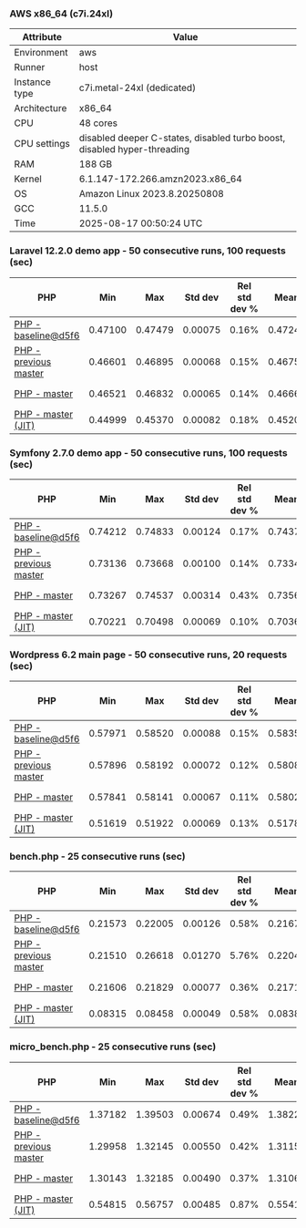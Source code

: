 ### AWS x86_64 (c7i.24xl)

|  Attribute    |     Value      |
|---------------|----------------|
| Environment   |aws|
| Runner        |host|
| Instance type |c7i.metal-24xl (dedicated)|
| Architecture  |x86_64
| CPU           |48 cores|
| CPU settings  |disabled deeper C-states, disabled turbo boost, disabled hyper-threading|
| RAM           |188 GB|
| Kernel        |6.1.147-172.266.amzn2023.x86_64|
| OS            |Amazon Linux 2023.8.20250808|
| GCC           |11.5.0|
| Time          |2025-08-17 00:50:24 UTC|

### Laravel 12.2.0 demo app - 50 consecutive runs, 100 requests (sec)

|     PHP     |     Min     |     Max     |    Std dev   | Rel std dev % |  Mean  | Mean diff % |   Median   | Median diff % | P-value |     Memory    |
|-------------|-------------|-------------|--------------|---------------|--------|-------------|------------|---------------|---------|---------------|
|[PHP - baseline@d5f6](https://github.com/php/php-src/commit/d5f6e56610)|0.47100|0.47479|0.00075|0.16%|0.47244|0.00%|0.47236|0.00%|1.000|46.65 MB|
|[PHP - previous master](https://github.com/php/php-src/commit/7ca21d2e07)|0.46601|0.46895|0.00068|0.15%|0.46752|-1.04%|0.46759|-1.01%|0.001|47.00 MB|
|[PHP - master](https://github.com/php/php-src/commit/d92675b6c1)|0.46521|0.46832|0.00065|0.14%|0.46667|-1.22%|0.46675|-1.19%|0.001|47.00 MB|
|[PHP - master (JIT)](https://github.com/php/php-src/commit/d92675b6c1)|0.44999|0.45370|0.00082|0.18%|0.45203|-4.32%|0.45207|-4.30%|0.001|58.05 MB|

### Symfony 2.7.0 demo app - 50 consecutive runs, 100 requests (sec)

|     PHP     |     Min     |     Max     |    Std dev   | Rel std dev % |  Mean  | Mean diff % |   Median   | Median diff % | P-value |     Memory    |
|-------------|-------------|-------------|--------------|---------------|--------|-------------|------------|---------------|---------|---------------|
|[PHP - baseline@d5f6](https://github.com/php/php-src/commit/d5f6e56610)|0.74212|0.74833|0.00124|0.17%|0.74375|0.00%|0.74351|0.00%|1.000|28.06 MB|
|[PHP - previous master](https://github.com/php/php-src/commit/7ca21d2e07)|0.73136|0.73668|0.00100|0.14%|0.73343|-1.39%|0.73336|-1.37%|0.001|27.91 MB|
|[PHP - master](https://github.com/php/php-src/commit/d92675b6c1)|0.73267|0.74537|0.00314|0.43%|0.73568|-1.08%|0.73482|-1.17%|0.001|27.90 MB|
|[PHP - master (JIT)](https://github.com/php/php-src/commit/d92675b6c1)|0.70221|0.70498|0.00069|0.10%|0.70369|-5.39%|0.70360|-5.37%|0.001|29.26 MB|

### Wordpress 6.2 main page - 50 consecutive runs, 20 requests (sec)

|     PHP     |     Min     |     Max     |    Std dev   | Rel std dev % |  Mean  | Mean diff % |   Median   | Median diff % | P-value |     Memory    |
|-------------|-------------|-------------|--------------|---------------|--------|-------------|------------|---------------|---------|---------------|
|[PHP - baseline@d5f6](https://github.com/php/php-src/commit/d5f6e56610)|0.57971|0.58520|0.00088|0.15%|0.58351|0.00%|0.58357|0.00%|1.000|43.17 MB|
|[PHP - previous master](https://github.com/php/php-src/commit/7ca21d2e07)|0.57896|0.58192|0.00072|0.12%|0.58084|-0.46%|0.58087|-0.46%|0.001|43.40 MB|
|[PHP - master](https://github.com/php/php-src/commit/d92675b6c1)|0.57841|0.58141|0.00067|0.11%|0.58028|-0.55%|0.58034|-0.55%|0.001|43.40 MB|
|[PHP - master (JIT)](https://github.com/php/php-src/commit/d92675b6c1)|0.51619|0.51922|0.00069|0.13%|0.51780|-11.26%|0.51777|-11.27%|0.001|61.48 MB|

### bench.php - 25 consecutive runs (sec)

|     PHP     |     Min     |     Max     |    Std dev   | Rel std dev % |  Mean  | Mean diff % |   Median   | Median diff % | P-value |     Memory    |
|-------------|-------------|-------------|--------------|---------------|--------|-------------|------------|---------------|---------|---------------|
|[PHP - baseline@d5f6](https://github.com/php/php-src/commit/d5f6e56610)|0.21573|0.22005|0.00126|0.58%|0.21678|0.00%|0.21622|0.00%|1.000|25.35 MB|
|[PHP - previous master](https://github.com/php/php-src/commit/7ca21d2e07)|0.21510|0.26618|0.01270|5.76%|0.22048|1.71%|0.21728|0.49%|0.217|25.28 MB|
|[PHP - master](https://github.com/php/php-src/commit/d92675b6c1)|0.21606|0.21829|0.00077|0.36%|0.21713|0.16%|0.21734|0.52%|0.328|25.27 MB|
|[PHP - master (JIT)](https://github.com/php/php-src/commit/d92675b6c1)|0.08315|0.08458|0.00049|0.58%|0.08387|-61.31%|0.08379|-61.25%|0.001|26.54 MB|

### micro_bench.php - 25 consecutive runs (sec)

|     PHP     |     Min     |     Max     |    Std dev   | Rel std dev % |  Mean  | Mean diff % |   Median   | Median diff % | P-value |     Memory    |
|-------------|-------------|-------------|--------------|---------------|--------|-------------|------------|---------------|---------|---------------|
|[PHP - baseline@d5f6](https://github.com/php/php-src/commit/d5f6e56610)|1.37182|1.39503|0.00674|0.49%|1.38222|0.00%|1.38097|0.00%|1.000|20.66 MB|
|[PHP - previous master](https://github.com/php/php-src/commit/7ca21d2e07)|1.29958|1.32145|0.00550|0.42%|1.31154|-5.11%|1.31190|-5.00%|0.001|20.86 MB|
|[PHP - master](https://github.com/php/php-src/commit/d92675b6c1)|1.30143|1.32185|0.00490|0.37%|1.31064|-5.18%|1.30998|-5.14%|0.001|20.86 MB|
|[PHP - master (JIT)](https://github.com/php/php-src/commit/d92675b6c1)|0.54815|0.56757|0.00485|0.87%|0.55413|-59.91%|0.55325|-59.94%|0.001|22.30 MB|
